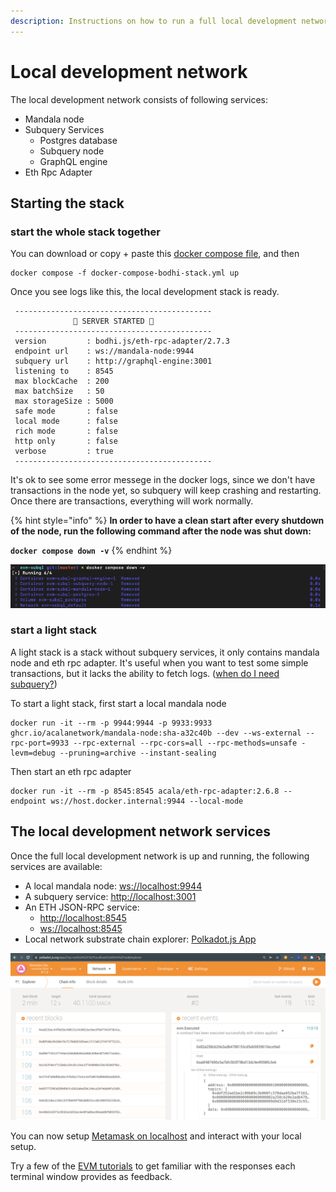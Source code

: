 ```yaml
---
description: Instructions on how to run a full local development network
---
```


# Local development network

The local development network consists of following services:

* Mandala node
* Subquery Services
  * Postgres database
  * Subquery node
  * GraphQL engine
* Eth Rpc Adapter

## Starting the stack
### start the whole stack together
You can download or copy + paste this [docker compose file](https://github.com/AcalaNetwork/bodhi.js/blob/master/examples/docker-compose-bodhi-stack.yml), and then

```shell
docker compose -f docker-compose-bodhi-stack.yml up
```

Once you see logs like this, the local development stack is ready.

```
 --------------------------------------------
              🚀 SERVER STARTED 🚀
 --------------------------------------------
 version         : bodhi.js/eth-rpc-adapter/2.7.3
 endpoint url    : ws://mandala-node:9944
 subquery url    : http://graphql-engine:3001
 listening to    : 8545
 max blockCache  : 200
 max batchSize   : 50
 max storageSize : 5000
 safe mode       : false
 local mode      : false
 rich mode       : false
 http only       : false
 verbose         : true
 --------------------------------------------
```

It's ok to see some error messege in the docker logs, since we don't have transactions in the node yet, so subquery will keep crashing and restarting. Once there are transactions, everything will work normally.

{% hint style="info" %}
**In order to have a clean start after every shutdown of the node, run the following command after the node was shut down:**

**`docker compose down -v`**
{% endhint %}

![Cleaning up the local development network](<../../.gitbook/assets/image (4) (1).png>)

### start a light stack
A light stack is a stack without subquery services, it only contains mandala node and eth rpc adapter. It's useful when you want to test some simple transactions, but it lacks the ability to fetch logs. ([when do I need subquery?](https://evmdocs.acala.network/miscellaneous/faqs#when-do-i-need-to-provide-subquery-url-for-eth-rpc-adpater-or-evmrpcprovider))

To start a light stack, first start a local mandala node
```
docker run -it --rm -p 9944:9944 -p 9933:9933 ghcr.io/acalanetwork/mandala-node:sha-a32c40b --dev --ws-external --rpc-port=9933 --rpc-external --rpc-cors=all --rpc-methods=unsafe -levm=debug --pruning=archive --instant-sealing
```

Then start an eth rpc adapter
```
docker run -it --rm -p 8545:8545 acala/eth-rpc-adapter:2.6.8 --endpoint ws://host.docker.internal:9944 --local-mode
```

## The local development network services

Once the full local development network is up and running, the following services are available:

* A local mandala node: [ws://localhost:9944](ws://localhost:9944)
* A subquery service: [http://localhost:3001](http://localhost:3001)
* An ETH JSON-RPC service:
  * [http://localhost:8545](http://localhost:8545)
  * [ws://localhost:8545](ws://localhost:8545)
* Local network substrate chain explorer: [Polkadot.js App](https://polkadot.js.org/apps/?rpc=ws%3A%2F%2Flocalhost%3A9944%2Fws#/explorer)

![Local development network in Substrate chain explorer](<../../.gitbook/assets/image (8).png>)

You can now setup [Metamask on localhost](../../tooling/metamask/#localhost) and interact with your local setup.

Try a few of the [EVM tutorials](../../examples/examples.md) to get familiar with the responses each terminal window provides as feedback.
